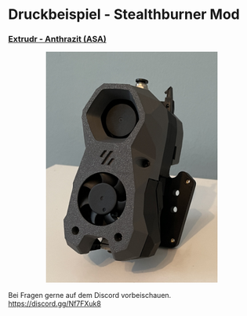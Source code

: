 # Druckbeispiel - Stealthburner Mod

### <u>Extrudr - Anthrazit (ASA)</u> 
 
<p align="center">
  <img src="./Extrudr-Antrazit/Extrudr-Anthrazit-seitlich-rechts.jpg" width="350" title="Extrudr - Anthrazit">
</p>

Bei Fragen gerne auf dem Discord vorbeischauen.  
https://discord.gg/Nf7FXuk8
